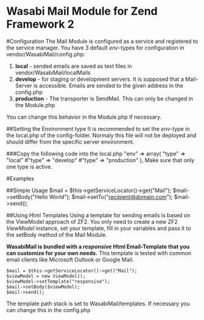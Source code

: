Wasabi Mail Module for Zend Framework 2
=======================================================

#Configuration
The Mail Module is configured as a service and registered to the service manager.
You have 3 default *env*-types for configuration in vendor/WasabiMail/config.php:
 
1. **local** - sended emails are saved as text files in vendor/WasabiMail/localMails
2. **develop** - for staging or development servers. It is supposed that a Mail-Server is accessible. Emails are sended to the given address in the config.php
3. **production** - The transporter is SendMail. This can only be changed in the Module.php

You can change this behavior in the Module.php if necessary.

##Setting the Environment type
It is recommended to set the *env*-type in the local.php of the config-folder. Normaly this file will not be deployed and should differ from the specific server environment. 

###Copy the following code into the local.php
     "env" => array(
         "type" => "local"
        #"type" => "develop"
        #"type" => "production"
     ),
 Make sure that only one type is active.

#Examples

##Simple Usage
    $mail = $this->getServiceLocator()->get("Mail");
    $mail->setBody("Hello World");
    $mail->setTo("recipient@domain.com");
    $mail->send();

##Using  Html Templates
Using a template for sending emails is based on the ViewModel approach of ZF2. You only need to create a new
ZF2 *ViewModel* instance, set your template, fill in your variables and pass it to the setBody method of the Mail Module.

**WasabiMail is bundled with a *responsive* Html Email-Template that you can customize for your own needs.**
This template is tested with common email clients like Microsoft Outlook or Google Mail.
    
    $mail = $this->getServiceLocator()->get("Mail");
    $viewModel = new ViewModel();
    $viewModel->setTemplate("responsive");
    $mail->setBody($viewModel);
    $mail->send();

The template path stack is set to WasabiMail/templates. If necessary you can change this in the config.php 

